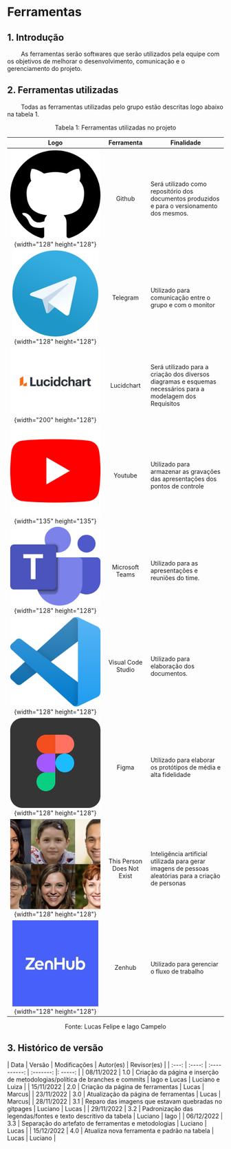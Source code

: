 # Ferramentas

## 1. Introdução

&emsp;&emsp; As ferramentas serão softwares que serão utilizados pela equipe com os objetivos de melhorar o desenvolvimento, comunicação e o gerenciamento do projeto.

## 2. Ferramentas utilizadas

&emsp;&emsp; Todas as ferramentas utilizadas pelo grupo estão descritas logo abaixo na tabela 1.

<div style="text-align: center">
<p>Tabela 1: Ferramentas utilizadas no projeto</p>
</div>

|                                            Logo                                             |         Ferramenta         | Finalidade                                                                                                  |
| :-----------------------------------------------------------------------------------------: | :------------------------: | ----------------------------------------------------------------------------------------------------------- |
|          ![logo github](../assets/logos/github-logo.png){width="128" height="128"}          |           Github           | Será utilizado como repositório dos documentos produzidos e para o versionamento dos mesmos.                |
|        ![logo telegram](../assets/logos/telegram-logo.png){width="128" height="128"}        |          Telegram          | Utilizado para comunicação entre o grupo e com o monitor                                                    |
|        ![logo lucidchart](../assets/logos/lucid-logo.png){width="200" height="128"}         |         Lucidchart         | Será utilizado para a criação dos diversos diagramas e esquemas necessários para a modelagem dos Requisitos |
|           ![logo youtube](../assets/logos/youtube.png){width="135" height="135"}            |          Youtube           | Utilizado para armazenar as gravações das apresentações dos pontos de controle                              |
|      ![logo Teams](../assets/logos/microsoft-teams-logo.png){width="128" height="128"}      |      Microsoft Teams       | Utilizado para as apresentações e reuniões do time.                                                         |
|            ![logo VSCode](../assets/logos/VSCode.png){width="128" height="128"}             |     Visual Code Studio     | Utilizado para elaboração dos documentos.                                                                   |
|           ![logo Figma](../assets/logos/figma-logo.png){width="128" height="128"}           |           Figma            | Utilizado para elaborar os protótipos de média e alta fidelidade                                            |
| ![logo thispersondoesnotexist](../assets/logos/fake_ai_faces.png){width="128" height="128"} | This Person Does Not Exist | Inteligência artificial utilizada para gerar imagens de pessoas aleatórias para a criação de personas       |
| ![logo Zenhub](../assets/logos/zenhub.jpeg){width="128" height="128"} | Zenhub| Utilizado para gerenciar o fluxo de trabalho    |

<figcaption align="center">Fonte: Lucas Felipe e Iago Campelo</figcaption>

## 3. Histórico de versão

| Data  | Versão | Modificações | Autor(es) | Revisor(es) |
| :---: | :----: | :----------: | :-------: |: -----:    |
| 08/11/2022 | 1.0 | Criação da página e inserção de metodologias/política de branches e commits | Iago e Lucas | Luciano e Luiza |
| 15/11/2022 | 2.0 | Criação da página de ferramentas | Lucas | Marcus|
| 23/11/2022 | 3.0 | Atualização da página de ferramentas | Lucas | Marcus|
| 28/11/2022 | 3.1 | Reparo das imagens que estavam quebradas no gitpages | Luciano | Lucas |
| 29/11/2022 | 3.2 | Padronização das legendas/fontes e texto descritivo da tabela | Luciano | Iago |
| 06/12/2022 | 3.3 | Separação do artefato de ferramentas e metodologias | Luciano | Lucas |
| 15/12/2022 | 4.0 | Atualiza nova ferramenta e padrão na tabela | Lucas | Luciano |
